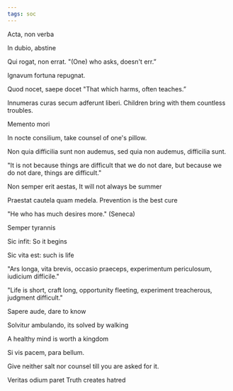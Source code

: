 ```yaml
---
tags: soc
---
```


Acta, non verba 

In dubio, abstine

Qui rogat, non errat.
"(One) who asks, doesn't err.”

Ignavum fortuna repugnat.

Quod nocet, saepe docet "That which harms, often teaches.”

Innumeras curas secum adferunt liberi. Children bring with them countless troubles.

Memento mori 

In nocte consilium, take counsel of one's pillow.

Non quia difficilia sunt non audemus, sed quia non audemus, difficilia sunt.

"It is not because things are difficult that we do not dare, but because we do not dare, things are difficult."

Non semper erit aestas, It will not always be summer

Praestat cautela quam medela. Prevention is the best cure 

"He who has much desires more." (Seneca)

Semper tyrannis

Sic infit: So it begins 

Sic vita est: such is life 

"Ars longa, vita brevis, occasio praeceps, experimentum periculosum, iudicium difficile."

"Life is short, craft long, opportunity fleeting, experiment treacherous, judgment difficult."

Sapere aude, dare to know 

Solvitur ambulando, its solved by walking 

A healthy mind is worth a kingdom 

Si vis pacem, para bellum.

 Give neither salt nor counsel till you are asked for it.

Veritas odium paret  Truth creates hatred